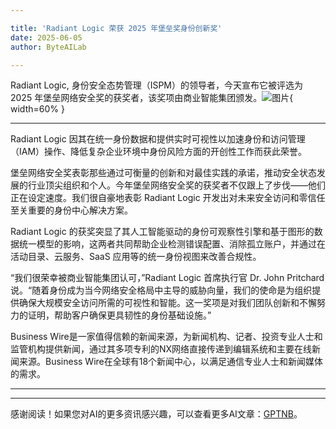```yaml
---

title: 'Radiant Logic 荣获 2025 年堡垒奖身份创新奖'
date: 2025-06-05
author: ByteAILab

---
```


Radiant Logic, 身份安全态势管理（ISPM）的领导者，今天宣布它被评选为 2025 年堡垒网络安全奖的获奖者，该奖项由商业智能集团颁发。![图片](https://ai-techpark.com/wp-content/uploads/Radiant-Logic.jpg){ width=60% }

---
Radiant Logic 因其在统一身份数据和提供实时可视性以加速身份和访问管理（IAM）操作、降低复杂企业环境中身份风险方面的开创性工作而获此荣誉。

堡垒网络安全奖表彰那些通过可衡量的创新和对最佳实践的承诺，推动安全状态发展的行业顶尖组织和个人。今年堡垒网络安全奖的获奖者不仅跟上了步伐——他们正在设定速度。我们很自豪地表彰 Radiant Logic 开发出对未来安全访问和零信任至关重要的身份中心解决方案。

Radiant Logic 的获奖突显了其人工智能驱动的身份可观察性引擎和基于图形的数据统一模型的影响，这两者共同帮助企业检测错误配置、消除孤立账户，并通过在活动目录、云服务、SaaS 应用等的统一身份视图来改善合规性。

“我们很荣幸被商业智能集团认可，”Radiant Logic 首席执行官 Dr. John Pritchard 说。“随着身份成为当今网络安全格局中主导的威胁向量，我们的使命是为组织提供确保大规模安全访问所需的可视性和智能。这一奖项是对我们团队创新和不懈努力的证明，帮助客户确保更具韧性的身份基础设施。”

Business Wire是一家值得信赖的新闻来源，为新闻机构、记者、投资专业人士和监管机构提供新闻，通过其多项专利的NX网络直接传递到编辑系统和主要在线新闻来源。Business Wire在全球有18个新闻中心，以满足通信专业人士和新闻媒体的需求。

---
---
感谢阅读！如果您对AI的更多资讯感兴趣，可以查看更多AI文章：[GPTNB](https://gptnb.com)。